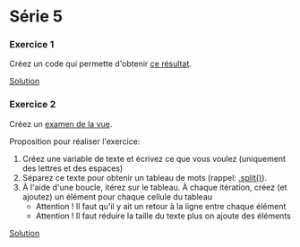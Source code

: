 # Série 5

### Exercice 1

Créez un code qui permette d'obtenir [ce résultat](https://zupimages.net/up/18/46/c10j.png).

[Solution](solutions/exercice_1.html)

### Exercice 2

Créez un [examen de la vue](https://zupimages.net/up/18/46/9b7p.png).

Proposition pour réaliser l'exercice:
1. Créez une variable de texte et écrivez ce que vous voulez (uniquement des lettres et des espaces)
2. Séparez ce texte pour obtenir un tableau de mots (rappel: [.split()](https://developer.mozilla.org/fr/docs/Web/JavaScript/Reference/Objets_globaux/String/split)).
3. À l'aide d'une boucle, itérez sur le tableau. À chaque itération, créez (et ajoutez) un élément pour chaque cellule du tableau
    * Attention ! Il faut qu'il y ait un retour à la ligne entre chaque élément
    * Attention ! Il faut réduire la taille du texte plus on ajoute des éléments 

[Solution](solutions/exercice_2.html)